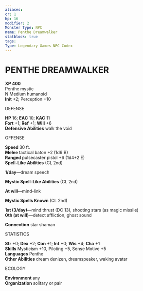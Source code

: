```yaml
---
aliases: 
cr: 1
hp: 16
modifier: 2
Monster Type: NPC
name: Penthe Dreamwalker
statblock: true
tags: 
Type: Legendary Games NPC Codex
---
```

# PENTHE DREAMWALKER

**XP 400**  
Penthe mystic  
N Medium humanoid  
**Init** +2; Perception +10

DEFENSE

**HP** 16; **EAC** 10; **KAC** 11  
**Fort** +1; **Ref** +1; **Will** +6  
**Defensive Abilities** walk the void

OFFENSE

**Speed** 30 ft.  
**Melee** tactical baton +2 (1d6 B)  
**Ranged** pulsecaster pistol +6 (1d4+2 E)  
**Spell-Like Abilities** (CL 2nd)

**1/day**—dream speech

**Mystic Spell-Like Abilities** (CL 2nd)

**At will**—mind-link

**Mystic Spells Known** (CL 2nd)

**1st (3/day)**—mind thrust (DC 13), shooting stars (as magic missile)  
**0th (at will)**—detect affliction, ghost sound

**Connection** star shaman

STATISTICS

**Str** +0; **Dex** +2; **Con** +1; **Int** +0; **Wis** +4; **Cha** +1  
**Skills** Mysticism +10, Piloting +5, Sense Motive +5  
**Languages** Penthe  
**Other Abilities** dream denizen, dreamspeaker, waking avatar

ECOLOGY

**Environment** any  
**Organization** solitary or pair

